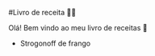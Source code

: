 #Livro de receita :man_cook:

Olá! Bem vindo ao meu livro de receitas :wave:

- Strogonoff de frango

